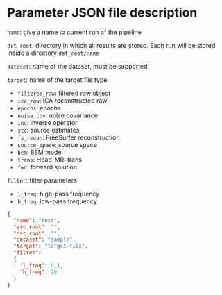 # Parameter JSON file description

`name`: give a name to current run of the pipeline

`dst_root`: directory in which all results are stored. Each run will be stored inside
a directory `dst_root/name`

`dataset`: name of the dataset, must be supported

`target`: name of the target file type
* `filtered_raw`: filtered raw object
* `ica_raw`: ICA reconstructed raw
* `epochs`: epochs
* `noise_cov`: noise covariance
* `inv`: inverse operator
* `stc`: source estimates
* `fs_recon`: FreeSurfer reconstruction
* `source_space`: source space
* `bem`: BEM model
* `trans`: Head-MRI trans
* `fwd`: forward solution

`filter`: filter parameters
* `l_freq`: high-pass frequency
* `h_freq`: low-pass frequency


```json
{
  "name": "test",
  "src_root": "",
  "dst_root": "",
  "dataset": "sample",
  "target": "target-file",
  "filter":
  {
    "l_freq": 0.1,
    "h_freq": 20
  }
}
```
